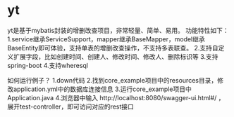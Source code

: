 # yt
yt是基于mybatis封装的增删改查项目，非常轻量、简单、易用。
功能特性如下：
1.service继承ServiceSupport，mapper继承BaseMapper，model继承BaseEntity即可体验，支持单表的增删改查操作，不支持多表联查。
2.支持自定义扩展字段，比如创建时间、创建人、修改时间、修改人、删除标识等
3.支持spring-boot
4.支持wheresql

如何运行例子？
1.down代码
2.找到core_example项目中的resources目录，修改application.yml中的数据库连接信息
3.运行core_example项目中Application.java
4.浏览器中输入 http://localhost:8080/swagger-ui.html#/ ，展开test-controller，即可访问对应的rest接口
